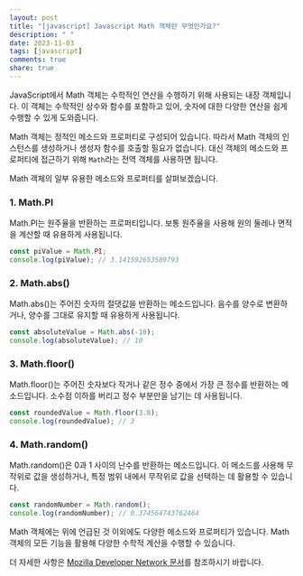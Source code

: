 ```yaml
---
layout: post
title: "[javascript] Javascript Math 객체란 무엇인가요?"
description: " "
date: 2023-11-03
tags: [javascript]
comments: true
share: true
---
```


JavaScript에서 Math 객체는 수학적인 연산을 수행하기 위해 사용되는 내장 객체입니다. 이 객체는 수학적인 상수와 함수를 포함하고 있어, 숫자에 대한 다양한 연산을 쉽게 수행할 수 있게 도와줍니다.

Math 객체는 정적인 메소드와 프로퍼티로 구성되어 있습니다. 따라서 Math 객체의 인스턴스를 생성하거나 생성자 함수를 호출할 필요가 없습니다. 대신 객체의 메소드와 프로퍼티에 접근하기 위해 `Math`라는 전역 객체를 사용하면 됩니다.

Math 객체의 일부 유용한 메소드와 프로퍼티를 살펴보겠습니다.

### 1. Math.PI
Math.PI는 원주율을 반환하는 프로퍼티입니다. 보통 원주율을 사용해 원의 둘레나 면적을 계산할 때 유용하게 사용됩니다.

```javascript
const piValue = Math.PI;
console.log(piValue); // 3.141592653589793
```

### 2. Math.abs()
Math.abs()는 주어진 숫자의 절댓값을 반환하는 메소드입니다. 음수를 양수로 변환하거나, 양수를 그대로 유지할 때 유용하게 사용됩니다.

```javascript
const absoluteValue = Math.abs(-10);
console.log(absoluteValue); // 10
```

### 3. Math.floor()
Math.floor()는 주어진 숫자보다 작거나 같은 정수 중에서 가장 큰 정수를 반환하는 메소드입니다. 소수점 이하를 버리고 정수 부분만을 남기는 데 사용됩니다.

```javascript
const roundedValue = Math.floor(3.8);
console.log(roundedValue); // 3
```

### 4. Math.random()
Math.random()은 0과 1 사이의 난수를 반환하는 메소드입니다. 이 메소드를 사용해 무작위로 값을 생성하거나, 특정 범위 내에서 무작위로 값을 선택하는 데 활용할 수 있습니다.

```javascript
const randomNumber = Math.random();
console.log(randomNumber); // 0.374564743762464
```

Math 객체에는 위에 언급된 것 이외에도 다양한 메소드와 프로퍼티가 있습니다. Math 객체의 모든 기능을 활용해 다양한 수학적 계산을 수행할 수 있습니다.

더 자세한 사항은 [Mozilla Developer Network 문서](https://developer.mozilla.org/en-US/docs/Web/JavaScript/Reference/Global_Objects/Math)를 참조하시기 바랍니다.